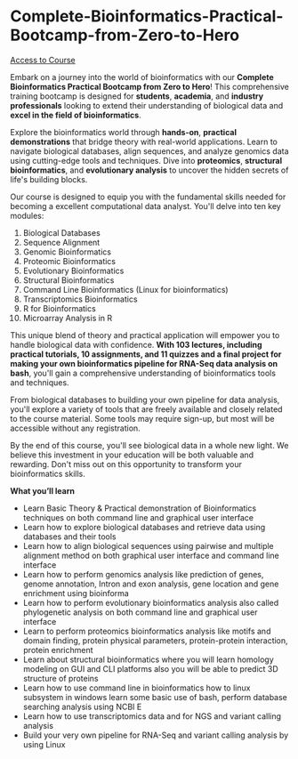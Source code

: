 # Complete-Bioinformatics-Practical-Bootcamp-from-Zero-to-Hero

[Access to Course](https://www.udemy.com/course/complete-bioinformatics-practical-bootcamp-from-zero-to-hero/)

Embark on a journey into the world of bioinformatics with our **Complete Bioinformatics Practical Bootcamp from Zero to Hero**! This comprehensive training bootcamp is designed for **students**, **academia**, and **industry professionals** looking to extend their understanding of biological data and **excel in the field of bioinformatics**.

Explore the bioinformatics world through **hands-on**, **practical demonstrations** that bridge theory with real-world applications. Learn to navigate biological databases, align sequences, and analyze genomics data using cutting-edge tools and techniques. Dive into **proteomics**, **structural bioinformatics**, and **evolutionary analysis** to uncover the hidden secrets of life's building blocks.

Our course is designed to equip you with the fundamental skills needed for becoming a excellent computational data analyst. You'll delve into ten key modules:

1. Biological Databases
2. Sequence Alignment
3. Genomic Bioinformatics
4. Proteomic Bioinformatics
5. Evolutionary Bioinformatics
6. Structural Bioinformatics
7. Command Line Bioinformatics (Linux for bioinformatics)
8. Transcriptomics Bioinformatics
9. R for Bioinformatics
10. Microarray Analysis in R

This unique blend of theory and practical application will empower you to handle biological data with confidence. **With 103 lectures, including practical tutorials, 10 assignments, and 11 quizzes and a final project for making your own bioinformatics pipeline for RNA-Seq data analysis on bash**, you'll gain a comprehensive understanding of bioinformatics tools and techniques.

From biological databases to building your own pipeline for data analysis, you'll explore a variety of tools that are freely available and closely related to the course material. Some tools may require sign-up, but most will be accessible without any registration. 

By the end of this course, you'll see biological data in a whole new light. We believe this investment in your education will be both valuable and rewarding. Don't miss out on this opportunity to transform your bioinformatics skills.

**What you’ll learn**
- Learn Basic Theory & Practical demonstration of Bioinformatics techniques on both command line and graphical user interface
- Learn how to explore biological databases and retrieve data using databases and their tools
- Learn how to align biological sequences using pairwise and multiple alignment method on both graphical user interface and command line interface
- Learn how to perform genomics analysis like prediction of genes, genome annotation, Intron and exon analysis, gene location and gene enrichment using bioinforma
- Learn how to perform evolutionary bioinformatics analysis also called phylogenetic analysis on both command line and graphical user interface
- Learn to perform proteomics bioinformatics analysis like motifs and domain finding, protein physical parameters, protein-protein interaction, protein enrichment
- Learn about structural bioinformatics where you will learn homology modeling on GUI and CLI platforms also you will be able to predict 3D structure of proteins
- Learn how to use command line in bioinformatics how to linux subsystem in windows learn some basic use of bash, perform database searching analysis using NCBI E
- Learn how to use transcriptomics data and for NGS and variant calling analysis
- Build your very own pipeline for RNA-Seq and variant calling analysis by using Linux
